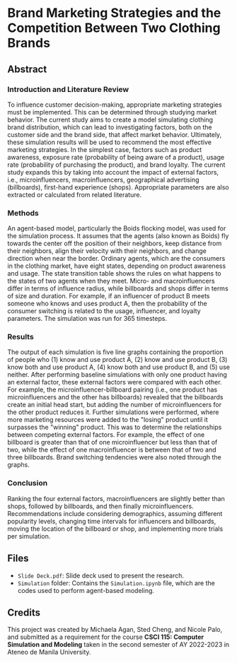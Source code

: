 <h1>Brand Marketing Strategies and the Competition Between Two Clothing Brands</h1>

<h2>Abstract</h2>
<h3>Introduction and Literature Review</h3>
To influence customer decision-making, appropriate marketing strategies must be implemented. This can be determined through studying market behavior. The current study aims to create a model simulating clothing brand distribution, which can lead to investigating factors, both on the customer side and the brand side, that affect market behavior. Ultimately, these simulation results will be used to recommend the most effective marketing strategies. In the simplest case, factors such as product awareness, exposure rate (probability of being aware of a product), usage rate (probability of purchasing the product), and brand loyalty. The current study expands this by taking into account the impact of external factors, i.e., microinfluencers, macroinfluencers, geographical advertising (billboards), first-hand experience (shops). Appropriate parameters are also extracted or calculated from related literature.

<h3>Methods</h3>
An agent-based model, particularly the Boids flocking model, was used for the simulation process. It assumes that the agents (also known as Boids) fly towards the center off the position of their neighbors, keep distance from their neighbors, align their velocity with their neighbors, and change direction when near the border. Ordinary agents, which are the consumers in the clothing market, have eight states, depending on product awareness and usage. The state transition table shows the rules on what happens to the states of two agents when they meet. Micro- and macroinfluencers differ in terms of influence radius, while billboards and shops differ in terms of size and duration. For example, if an influencer of product B meets someone who knows and uses product A, then the probability of the consumer switching is related to the usage, influencer, and loyalty parameters. The simulation was run for 365 timesteps. 

<h3>Results</h3>
The output of each simulation is five line graphs containing the proportion of people who (1) know and use product A, (2) know and use product B, (3) know both and use product A, (4) know both and use product B, and (5) use neither. After performing baseline simulations with only one product having an external factor, these external factors were compared with each other. For example, the microinfluencer-billboard pairing (i.e., one product has microinfluencers and the other has billboards) revealed that the billboards create an initial head start, but adding the number of microinfluencers for the other product reduces it. Further simulations were performed, where more marketing resources were added to the "losing" product until it surpasses the "winning" product. This was to determine the relationships between competing external factors. For example, the effect of one billboard is greater than that of one microinfluencer but less than that of two, while the effect of one macroinfluencer is between that of two and three billboards. Brand switching tendencies were also noted through the graphs. 

<h3>Conclusion</h3>
Ranking the four external factors, macroinfluencers are slightly better than shops, followed by billboards, and then finally microinfluencers. Recommendations include considering demographics, assuming different popularity levels, changing time intervals for influencers and billboards, moving the location of the billboard or shop, and implementing more trials per simulation. 

<h2>Files</h2>
<ul>
  <li><code>Slide Deck.pdf</code>: Slide deck used to present the research.</li>
  <li><code>Simulation</code> folder: Contains the <code>Simulation.ipynb</code> file, which are the codes used to perform agent-based modeling.</li>
</ul>

<h2>Credits</h2>
This project was created by Michaela Agan, Sted Cheng, and Nicole Palo, and submitted as a requirement for the course <b>CSCI 115: Computer Simulation and Modeling</b> taken in the second semester of AY 2022-2023 in Ateneo de Manila University. 


